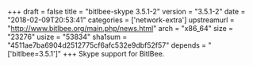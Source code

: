 +++
draft = false
title = "bitlbee-skype 3.5.1-2"
version = "3.5.1-2"
date = "2018-02-09T20:53:41"
categories = ['network-extra']
upstreamurl = "http://www.bitlbee.org/main.php/news.html"
arch = "x86_64"
size = "23276"
usize = "53834"
sha1sum = "4511ae7ba6904d2512775cf6afc532e9dbf52f57"
depends = "['bitlbee=3.5.1']"
+++
Skype support for BitlBee.